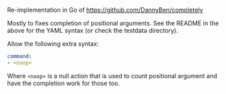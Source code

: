 Re-implementation in Go of https://github.com/DannyBen/completely

Mostly to fixes completion of positional arguments. See the README in the above for the YAML syntax (or
check the testdata directory).

Allow the following extra syntax:

~~~ yaml
command:
- <noop>
~~~

Where `<noop>` is a null action that is used to count positional argument and have the completion
work for those too.

